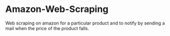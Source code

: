 # Amazon-Web-Scraping
Web scraping on amazon for a particular product and to notify by sending a mail when the price of the product falls.
